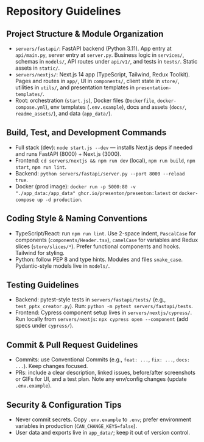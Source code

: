 # Repository Guidelines

## Project Structure & Module Organization
- `servers/fastapi/`: FastAPI backend (Python 3.11). App entry at `api/main.py`, server entry at `server.py`. Business logic in `services/`, schemas in `models/`, API routes under `api/v1/`, and tests in `tests/`. Static assets in `static/`.
- `servers/nextjs/`: Next.js 14 app (TypeScript, Tailwind, Redux Toolkit). Pages and routes in `app/`, UI in `components/`, client state in `store/`, utilities in `utils/`, and presentation templates in `presentation-templates/`.
- Root: orchestration (`start.js`), Docker files (`Dockerfile`, `docker-compose.yml`), env templates (`.env.example`), docs and assets (`docs/`, `readme_assets/`), and data (`app_data/`).

## Build, Test, and Development Commands
- Full stack (dev): `node start.js --dev` — installs Next.js deps if needed and runs FastAPI (8000) + Next.js (3000).
- Frontend: `cd servers/nextjs && npm run dev` (local), `npm run build`, `npm start`, `npm run lint`.
- Backend: `python servers/fastapi/server.py --port 8000 --reload true`.
- Docker (prod image): `docker run -p 5000:80 -v "./app_data:/app_data" ghcr.io/presenton/presenton:latest` or `docker-compose up -d production`.

## Coding Style & Naming Conventions
- TypeScript/React: run `npm run lint`. Use 2-space indent, `PascalCase` for components (`components/Header.tsx`), `camelCase` for variables and Redux slices (`store/slices/*`). Prefer functional components and hooks. Tailwind for styling.
- Python: follow PEP 8 and type hints. Modules and files `snake_case`. Pydantic-style models live in `models/`.

## Testing Guidelines
- Backend: pytest-style tests in `servers/fastapi/tests/` (e.g., `test_pptx_creator.py`). Run: `python -m pytest servers/fastapi/tests`.
- Frontend: Cypress component setup lives in `servers/nextjs/cypress/`. Run locally from `servers/nextjs`: `npx cypress open --component` (add specs under `cypress/`).

## Commit & Pull Request Guidelines
- Commits: use Conventional Commits (e.g., `feat: ...`, `fix: ...`, `docs: ...`). Keep changes focused.
- PRs: include a clear description, linked issues, before/after screenshots or GIFs for UI, and a test plan. Note any env/config changes (update `.env.example`).

## Security & Configuration Tips
- Never commit secrets. Copy `.env.example` to `.env`; prefer environment variables in production (`CAN_CHANGE_KEYS=false`).
- User data and exports live in `app_data/`; keep it out of version control.

